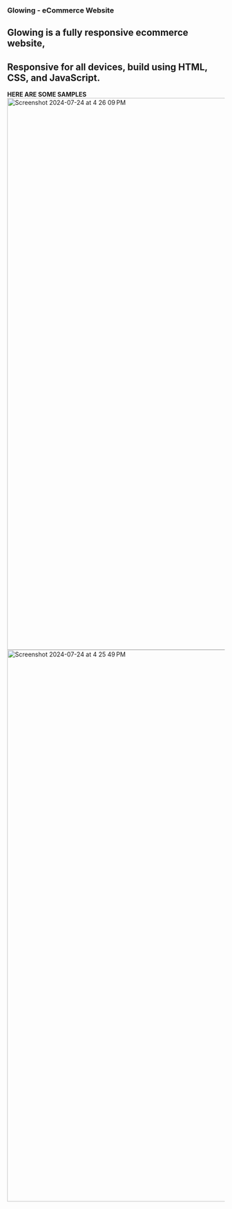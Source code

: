 ### **Glowing - eCommerce Website**

## Glowing is a fully responsive ecommerce website,

## Responsive for all devices, build using HTML, CSS, and JavaScript.

**HERE ARE SOME SAMPLES**
<img width="1278" alt="Screenshot 2024-07-24 at 4 26 09 PM" src="https://github.com/user-attachments/assets/86aae496-3479-4034-a809-bc9528874cd5">
<img width="1278" alt="Screenshot 2024-07-24 at 4 25 49 PM" src="https://github.com/user-attachments/assets/522d05d7-b217-444a-8ee2-c5ce33da65cf">


